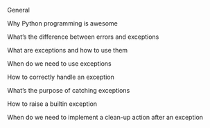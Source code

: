 General

Why Python programming is awesome

What’s the difference between errors and exceptions

What are exceptions and how to use them

When do we need to use exceptions

How to correctly handle an exception

What’s the purpose of catching exceptions

How to raise a builtin exception

When do we need to implement a clean-up action after an exception
